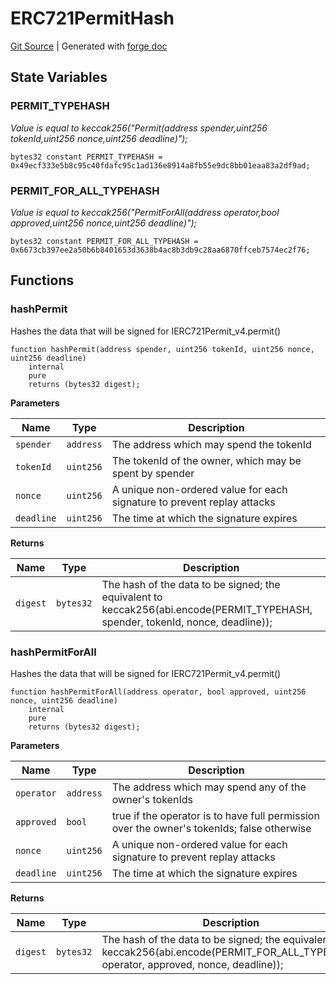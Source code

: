 # ERC721PermitHash
[Git Source](https://github.com/Uniswap/docs/blob/47e3c30ae8a0d7c086bf3e41bd0e7e3a854e280b/src/libraries/ERC721PermitHash.sol)
| Generated with [forge doc](https://book.getfoundry.sh/reference/forge/forge-doc)


## State Variables
### PERMIT_TYPEHASH
*Value is equal to keccak256("Permit(address spender,uint256 tokenId,uint256 nonce,uint256 deadline)");*


```solidity
bytes32 constant PERMIT_TYPEHASH = 0x49ecf333e5b8c95c40fdafc95c1ad136e8914a8fb55e9dc8bb01eaa83a2df9ad;
```


### PERMIT_FOR_ALL_TYPEHASH
*Value is equal to keccak256("PermitForAll(address operator,bool approved,uint256 nonce,uint256 deadline)");*


```solidity
bytes32 constant PERMIT_FOR_ALL_TYPEHASH = 0x6673cb397ee2a50b6b8401653d3638b4ac8b3db9c28aa6870ffceb7574ec2f76;
```


## Functions
### hashPermit

Hashes the data that will be signed for IERC721Permit_v4.permit()


```solidity
function hashPermit(address spender, uint256 tokenId, uint256 nonce, uint256 deadline)
    internal
    pure
    returns (bytes32 digest);
```
**Parameters**

|Name|Type|Description|
|----|----|-----------|
|`spender`|`address`|The address which may spend the tokenId|
|`tokenId`|`uint256`|The tokenId of the owner, which may be spent by spender|
|`nonce`|`uint256`|A unique non-ordered value for each signature to prevent replay attacks|
|`deadline`|`uint256`|The time at which the signature expires|

**Returns**

|Name|Type|Description|
|----|----|-----------|
|`digest`|`bytes32`|The hash of the data to be signed; the equivalent to keccak256(abi.encode(PERMIT_TYPEHASH, spender, tokenId, nonce, deadline));|


### hashPermitForAll

Hashes the data that will be signed for IERC721Permit_v4.permit()


```solidity
function hashPermitForAll(address operator, bool approved, uint256 nonce, uint256 deadline)
    internal
    pure
    returns (bytes32 digest);
```
**Parameters**

|Name|Type|Description|
|----|----|-----------|
|`operator`|`address`|The address which may spend any of the owner's tokenIds|
|`approved`|`bool`|true if the operator is to have full permission over the owner's tokenIds; false otherwise|
|`nonce`|`uint256`|A unique non-ordered value for each signature to prevent replay attacks|
|`deadline`|`uint256`|The time at which the signature expires|

**Returns**

|Name|Type|Description|
|----|----|-----------|
|`digest`|`bytes32`|The hash of the data to be signed; the equivalent to keccak256(abi.encode(PERMIT_FOR_ALL_TYPEHASH, operator, approved, nonce, deadline));|



